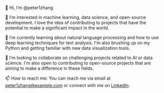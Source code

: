 👋 Hi, I’m @peter1zhang

👀 I’m interested in machine learning, data science, and open-source development. I love the idea of contributing to projects that have the potential to make a significant impact in the world.

🌱 I’m currently learning about natural language processing and how to use deep learning techniques for text analysis. I'm also brushing up on my Python and getting familiar with new data visualization tools.

💞️ I’m looking to collaborate on challenging projects related to AI or data science. I'm also open to contributing to open-source projects that are aiming to make a difference in these fields.

📫 How to reach me: You can reach me via email at peter1zhang@example.com or connect with me on [LinkedIn](https://www.linkedin.com/in/peter1zhang).

<!---
peter1zhang/peter1zhang is a ✨ special ✨ repository because its `README.md` (this file) appears on your GitHub profile.
You can click the Preview link to take a look at your changes.
--->
